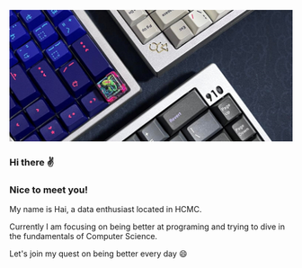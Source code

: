 
![background_picture](readme_media/github_background.jpg)

### Hi there :v:

<h3 align="left">Nice to meet you!</h3>

My name is Hai, a data enthusiast located in HCMC.

Currently I am focusing on being better at programing and trying to dive in the fundamentals of Computer Science.

Let's join my quest on being better every day 😄
<!--
**thanhHai2302/thanhHai2302** is a ✨ _special_ ✨ repository because its `README.md` (this file) appears on your GitHub profile.

Here are some ideas to get you started:

- 🔭 I’m currently working on ...
- 🌱 I’m currently learning ...
- 👯 I’m looking to collaborate on ...
- 🤔 I’m looking for help with ...
- 💬 Ask me about ...
- 📫 How to reach me: ...
- 😄 Pronouns: ...
- ⚡ Fun fact: ...
-->
